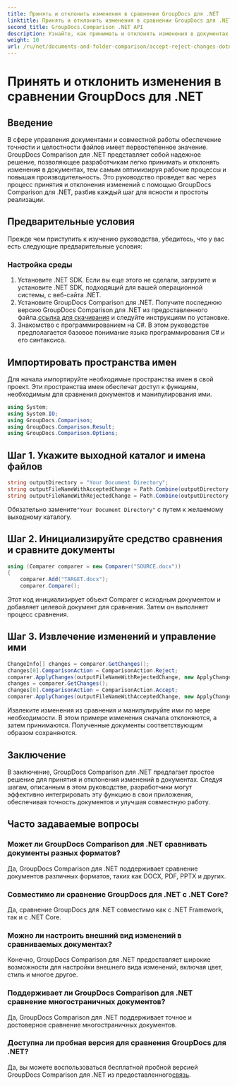 ```yaml
---
title: Принять и отклонить изменения в сравнении GroupDocs для .NET
linktitle: Принять и отклонить изменения в сравнении GroupDocs для .NET
second_title: GroupDocs.Comparison .NET API
description: Узнайте, как принимать и отклонять изменения в документах с помощью GroupDocs Comparison for .NET. Оптимизируйте рабочие процессы с документами без особых усилий.
weight: 10
url: /ru/net/documents-and-folder-comparison/accept-reject-changes-dotnet/
---
```


# Принять и отклонить изменения в сравнении GroupDocs для .NET

## Введение
В сфере управления документами и совместной работы обеспечение точности и целостности файлов имеет первостепенное значение. GroupDocs Comparison для .NET представляет собой надежное решение, позволяющее разработчикам легко принимать и отклонять изменения в документах, тем самым оптимизируя рабочие процессы и повышая производительность. Это руководство проведет вас через процесс принятия и отклонения изменений с помощью GroupDocs Comparison для .NET, разбив каждый шаг для ясности и простоты реализации.
## Предварительные условия
Прежде чем приступить к изучению руководства, убедитесь, что у вас есть следующие предварительные условия:
### Настройка среды
1. Установите .NET SDK. Если вы еще этого не сделали, загрузите и установите .NET SDK, подходящий для вашей операционной системы, с веб-сайта .NET.
2.  Установите GroupDocs Comparison для .NET. Получите последнюю версию GroupDocs Comparison для .NET из предоставленного файла.[ссылка для скачивания](https://releases.groupdocs.com/comparison/net/) и следуйте инструкциям по установке.
3. Знакомство с программированием на C#. В этом руководстве предполагается базовое понимание языка программирования C# и его синтаксиса.

## Импортировать пространства имен
Для начала импортируйте необходимые пространства имен в свой проект. Эти пространства имен обеспечат доступ к функциям, необходимым для сравнения документов и манипулирования ими.

```csharp
using System;
using System.IO;
using GroupDocs.Comparison;
using GroupDocs.Comparison.Result;
using GroupDocs.Comparison.Options;
```
## Шаг 1. Укажите выходной каталог и имена файлов
```csharp
string outputDirectory = "Your Document Directory";
string outputFileNameWithAcceptedChange = Path.Combine(outputDirectory, "RESULT_WITH_ACCEPTED_CHANGE.docx");
string outputFileNameWithRejectedChange = Path.Combine(outputDirectory, "RESULT_WITH_REJECTED_CHANGE.docx");
```
 Обязательно замените`"Your Document Directory"` с путем к желаемому выходному каталогу.
## Шаг 2. Инициализируйте средство сравнения и сравните документы
```csharp
using (Comparer comparer = new Comparer("SOURCE.docx"))
{
    comparer.Add("TARGET.docx");
    comparer.Compare();
```
Этот код инициализирует объект Comparer с исходным документом и добавляет целевой документ для сравнения. Затем он выполняет процесс сравнения.
## Шаг 3. Извлечение изменений и управление ими
```csharp
ChangeInfo[] changes = comparer.GetChanges();
changes[0].ComparisonAction = ComparisonAction.Reject;
comparer.ApplyChanges(outputFileNameWithRejectedChange, new ApplyChangeOptions { Changes = changes, SaveOriginalState = true });
changes = comparer.GetChanges();
changes[0].ComparisonAction = ComparisonAction.Accept;
comparer.ApplyChanges(outputFileNameWithAcceptedChange, new ApplyChangeOptions { Changes = changes });
```
Извлеките изменения из сравнения и манипулируйте ими по мере необходимости. В этом примере изменения сначала отклоняются, а затем принимаются. Полученные документы соответствующим образом сохраняются.

## Заключение
В заключение, GroupDocs Comparison для .NET предлагает простое решение для принятия и отклонения изменений в документах. Следуя шагам, описанным в этом руководстве, разработчики могут эффективно интегрировать эту функцию в свои приложения, обеспечивая точность документов и улучшая совместную работу.
## Часто задаваемые вопросы
### Может ли GroupDocs Comparison для .NET сравнивать документы разных форматов?
Да, GroupDocs Comparison для .NET поддерживает сравнение документов различных форматов, таких как DOCX, PDF, PPTX и других.
### Совместимо ли сравнение GroupDocs для .NET с .NET Core?
Да, сравнение GroupDocs для .NET совместимо как с .NET Framework, так и с .NET Core.
### Можно ли настроить внешний вид изменений в сравниваемых документах?
Конечно, GroupDocs Comparison для .NET предоставляет широкие возможности для настройки внешнего вида изменений, включая цвет, стиль и многое другое.
### Поддерживает ли GroupDocs Comparison для .NET сравнение многостраничных документов?
Да, GroupDocs Comparison для .NET поддерживает точное и достоверное сравнение многостраничных документов.
### Доступна ли пробная версия для сравнения GroupDocs для .NET?
 Да, вы можете воспользоваться бесплатной пробной версией GroupDocs Comparison для .NET из предоставленного[связь](https://releases.groupdocs.com/).